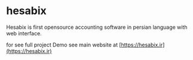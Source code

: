 # **hesabix**

Hesabix is first opensource accounting software in persian language  with web interface.

for see full project Demo see main website at [https://hesabix.ir](https://hesabix.ir)
